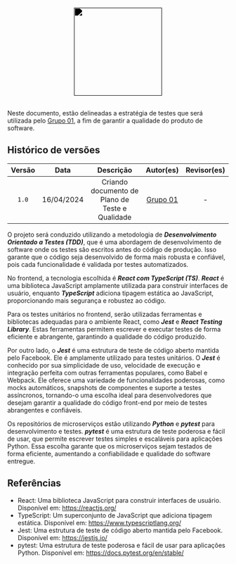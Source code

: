 
<br/>

<div style="display: flex; flex-direction: column; justify-content: center; align-items:center;">
    <img src="https://dansousamelo.github.io/RQ_ISP/assets/backlog/BACKLOG-ICON.png" width="200" height="200" style="filter: brightness(0%);" />
</div>

<br/>

Neste documento, estão delineadas a estratégia de testes que será utilizada pelo [Grupo 01](/grupos/grupo_01?id=integrantes-do-grupo), a fim de garantir a qualidade do produto de software.

## Histórico de versões

| Versão |    Data    |              Descrição               |                      Autor(es)                       | Revisor(es) |
| :----: | :--------: | :----------------------------------: | :--------------------------------------------------: | :---------: |
| `1.0`  | 16/04/2024 | Criando documento de Plano de Teste e Qualidade | [Grupo 01](/grupos/grupo_01?id=integrantes-do-grupo) |      -      |

O projeto será conduzido utilizando a metodologia de **_Desenvolvimento Orientado a Testes (TDD)_**, que é uma abordagem de desenvolvimento de software onde os testes são escritos antes do código de produção. Isso garante que o código seja desenvolvido de forma mais robusta e confiável, pois cada funcionalidade é validada por testes automatizados.

No frontend, a tecnologia escolhida é **_React com TypeScript (TS)_**. **_React_** é uma biblioteca JavaScript amplamente utilizada para construir interfaces de usuário, enquanto **_TypeScript_** adiciona tipagem estática ao JavaScript, proporcionando mais segurança e robustez ao código.

Para os testes unitários no frontend, serão utilizadas ferramentas e bibliotecas adequadas para o ambiente React, como **_Jest_** e **_React Testing Library_**. Estas ferramentas permitem escrever e executar testes de forma eficiente e abrangente, garantindo a qualidade do código produzido.

Por outro lado, o **_Jest_** é uma estrutura de teste de código aberto mantida pelo Facebook. Ele é amplamente utilizado para testes unitários. O **_Jest_** é conhecido por sua simplicidade de uso, velocidade de execução e integração perfeita com outras ferramentas populares, como Babel e Webpack. Ele oferece uma variedade de funcionalidades poderosas, como mocks automáticos, snapshots de componentes e suporte a testes assíncronos, tornando-o uma escolha ideal para desenvolvedores que desejam garantir a qualidade do código front-end por meio de testes abrangentes e confiáveis.

Os repositórios de microserviços estão utilizando **_Python_** e **_pytest_** para desenvolvimento e testes. **_pytest_** é uma estrutura de teste poderosa e fácil de usar, que permite escrever testes simples e escaláveis para aplicações Python. Essa escolha garante que os microserviços sejam testados de forma eficiente, aumentando a confiabilidade e qualidade do software entregue.

## Referências

- React: Uma biblioteca JavaScript para construir interfaces de usuário. Disponível em: https://reactjs.org/
- TypeScript: Um superconjunto de JavaScript que adiciona tipagem estática. Disponível em: https://www.typescriptlang.org/
- Jest: Uma estrutura de teste de código aberto mantida pelo Facebook. Disponível em: https://jestjs.io/
- pytest: Uma estrutura de teste poderosa e fácil de usar para aplicações Python. Disponível em: https://docs.pytest.org/en/stable/

